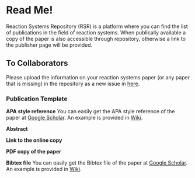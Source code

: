 # Read Me!
Reaction Systems Repository (RSR) is a platform where you can find the list of publications in the field of reaction systems. When publically available a copy of the paper is also accessible through repository, otherwise a link to the publisher page will be provided.

## To Collaborators
Please upload the information on your reaction systems paper (or any paper that is missing) in the repository as a new issue in [here](https://github.com/RS-Repo/library/issues).
### Publication Template
**APA style reference** You can easily get the APA style reference of the paper at [Google Scholar](https://scholar.google.fi). An example is provided in [Wiki](https://github.com/RS-Repo/library/wiki).

**Abstract**

**Link to the online copy**

**PDF copy of the paper**

**Bibtex file** You can easily get the Bibtex file of the paper at [Google Scholar](https://scholar.google.fi). An example is provided in [Wiki](https://github.com/RS-Repo/library/wiki).
